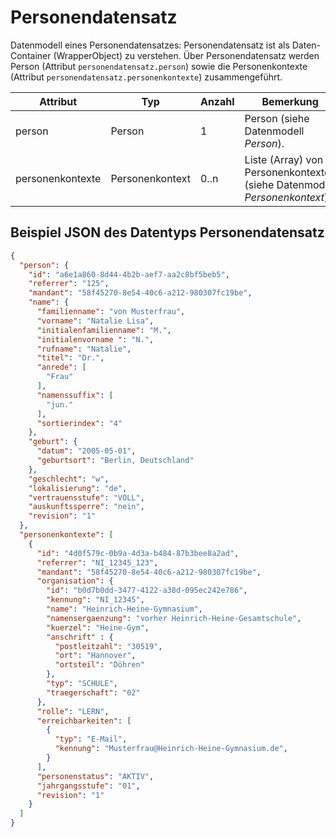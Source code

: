 # Personendatensatz

Datenmodell eines Personendatensatzes: Personendatensatz ist als Daten-Container (WrapperObject) zu verstehen.
Über Personendatensatz werden Person (Attribut `personendatensatz.person`) sowie die Personenkontexte
(Attribut `personendatensatz.personenkontexte`) zusammengeführt.

Attribut | Typ | Anzahl | Bemerkung
--- | --- | --- | ---
person | Person | 1 | Person (siehe Datenmodell *Person*).
personenkontexte | Personenkontext | 0..n | Liste (Array) von Personenkontexten (siehe Datenmodell *Personenkontext*).

## Beispiel JSON des Datentyps Personendatensatz

```json
{
  "person": {
    "id": "a6e1a860-8d44-4b2b-aef7-aa2c8bf5beb5",
    "referrer": "125",
    "mandant": "58f45270-8e54-40c6-a212-980307fc19be",
    "name": {
      "familienname": "von Musterfrau",
      "vorname": "Natalie Lisa",
      "initialenfamilienname": "M.",
      "initialenvorname ": "N.",
      "rufname": "Natalie",
      "titel": "Dr.",
      "anrede": [
        "Frau"
      ],
      "namenssuffix": [
        "jun."
      ],
      "sortierindex": "4"
    },
    "geburt": {
      "datum": "2005-05-01",
      "geburtsort": "Berlin, Deutschland"
    },
    "geschlecht": "w",
    "lokalisierung": "de",
    "vertrauensstufe": "VOLL",
    "auskunftssperre": "nein",
    "revision": "1"
  },
  "personenkontexte": [
    {
      "id": "4d0f579c-0b9a-4d3a-b484-87b3bee8a2ad",
      "referrer": "NI_12345_123",
      "mandant": "58f45270-8e54-40c6-a212-980307fc19be",
      "organisation": {
        "id": "b0d7b0dd-3477-4122-a38d-095ec242e786",
        "kennung": "NI_12345",
        "name": "Heinrich-Heine-Gymnasium",
        "namensergaenzung": "vorher Heinrich-Heine-Gesamtschule",
        "kuerzel": "Heine-Gym",
        "anschrift" : {
          "postleitzahl": "30519",
          "ort": "Hannover",
          "ortsteil": "Döhren"
        },
        "typ": "SCHULE",
        "traegerschaft": "02"
      },
      "rolle": "LERN",
      "erreichbarkeiten": [
        {
          "typ": "E-Mail",
          "kennung": "Musterfrau@Heinrich-Heine-Gymnasium.de",
        }
      ],
      "personenstatus": "AKTIV",
      "jahrgangsstufe": "01",
      "revision": "1"
    }
  ]
}
```
